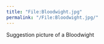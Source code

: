 ```yaml
---
title: "File:Bloodwight.jpg"
permalink: "/File:Bloodwight.jpg/"
---
```


Suggestion picture of a Bloodwight